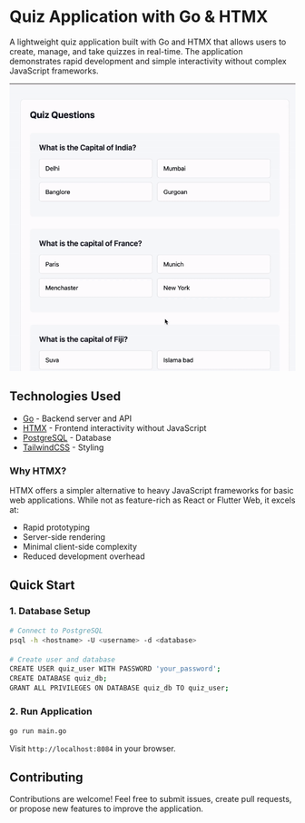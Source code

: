 # Quiz Application with Go & HTMX

A lightweight quiz application built with Go and HTMX that allows users to create, manage, and take quizzes in real-time. The application demonstrates rapid development and simple interactivity without complex JavaScript frameworks.

![Demo](assets/demoNew.gif)

## Technologies Used

- [Go](https://golang.org/) - Backend server and API
- [HTMX](https://htmx.org/) - Frontend interactivity without JavaScript
- [PostgreSQL](https://www.postgresql.org/) - Database
- [TailwindCSS](https://tailwindcss.com/) - Styling

### Why HTMX?

HTMX offers a simpler alternative to heavy JavaScript frameworks for basic web applications. While not as feature-rich as React or Flutter Web, it excels at:
- Rapid prototyping
- Server-side rendering
- Minimal client-side complexity
- Reduced development overhead

## Quick Start

### 1. Database Setup
```sh
# Connect to PostgreSQL
psql -h <hostname> -U <username> -d <database>

# Create user and database
CREATE USER quiz_user WITH PASSWORD 'your_password';
CREATE DATABASE quiz_db;
GRANT ALL PRIVILEGES ON DATABASE quiz_db TO quiz_user;
```

### 2. Run Application
```sh
go run main.go
```

Visit `http://localhost:8084` in your browser.

 
## Contributing

Contributions are welcome! Feel free to submit issues, create pull requests, or propose new features to improve the application.